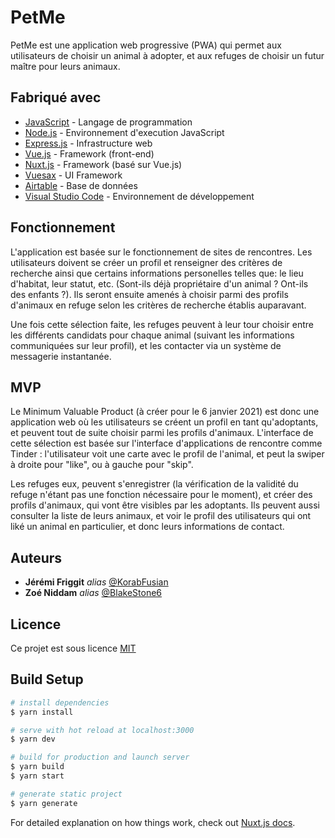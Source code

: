 # PetMe

PetMe est une application web progressive (PWA) qui permet aux utilisateurs de choisir un animal à adopter, et aux refuges de choisir un futur maître pour leurs animaux.

## Fabriqué avec

- [JavaScript](https://developer.mozilla.org/fr/docs/Web/JavaScript) - Langage de programmation
- [Node.js](https://nodejs.org/en/) - Environnement d'execution JavaScript
- [Express.js](https://expressjs.com/fr/) - Infrastructure web
- [Vue.js](https://vuejs.org/) - Framework (front-end)
- [Nuxt.js](https://fr.nuxtjs.org/) - Framework (basé sur Vue.js)
- [Vuesax](https://vuesax.com/) - UI Framework
- [Airtable](https://https://airtable.com/) - Base de données
- [Visual Studio Code](https://code.visualstudio.com/) - Environnement de développement

## Fonctionnement

L'application est basée sur le fonctionnement de sites de rencontres. Les utilisateurs doivent se créer un profil et renseigner des critères de recherche ainsi que certains informations personelles telles que: le lieu d'habitat, leur statut, etc. (Sont-ils déjà propriétaire d'un animal ? Ont-ils des enfants ?).
Ils seront ensuite amenés à choisir parmi des profils d'animaux en refuge selon les critères de recherche établis auparavant.

Une fois cette sélection faite, les refuges peuvent à leur tour choisir entre les différents candidats pour chaque animal (suivant les informations communiquées sur leur profil), et les contacter via un système de messagerie instantanée.

## MVP

Le Minimum Valuable Product (à créer pour le 6 janvier 2021) est donc une application web où les utilisateurs se créent un profil en tant qu'adoptants, et peuvent tout de suite choisir parmi les profils d'animaux. L'interface de cette sélection est basée sur l'interface d'applications de rencontre comme Tinder : l'utilisateur voit une carte avec le profil de l'animal, et peut la swiper à droite pour "like", ou à gauche pour "skip".

Les refuges eux, peuvent s'enregistrer (la vérification de la validité du refuge n'étant pas une fonction nécessaire pour le moment), et créer des profils d'animaux, qui vont être visibles par les adoptants. Ils peuvent aussi consulter la liste de leurs animaux, et voir le profil des utilisateurs qui ont liké un animal en particulier, et donc leurs informations de contact.

## Auteurs

- **Jérémi Friggit** _alias_ [@KorabFusian](https://github.com/KorabFusian)
- **Zoé Niddam** _alias_ [@BlakeStone6](https://github.com/BlakeStone6)

## Licence

Ce projet est sous licence [MIT](https://choosealicense.com/licenses/mit/)

## Build Setup

```bash
# install dependencies
$ yarn install

# serve with hot reload at localhost:3000
$ yarn dev

# build for production and launch server
$ yarn build
$ yarn start

# generate static project
$ yarn generate
```

For detailed explanation on how things work, check out [Nuxt.js docs](https://nuxtjs.org).
